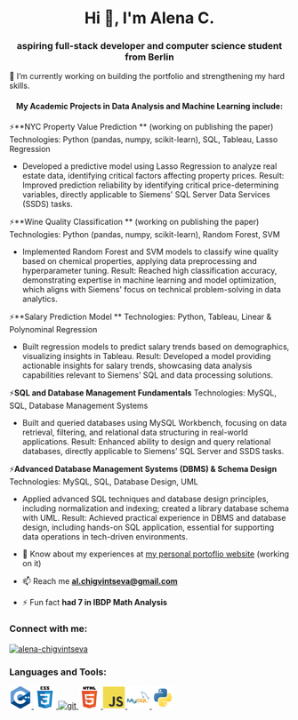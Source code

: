 <h1 align="center">Hi 👋, I'm Alena C.</h1>
<h3 align="center">aspiring full-stack developer and computer science student from Berlin</h3>

🔭 I’m currently working on building the portfolio and strengthening my hard skills. 

<h4 align="center">My Academic Projects in Data Analysis and Machine Learning include:</h4>

⚡**NYC Property Value Prediction	** (working on publishing the paper)
Technologies: Python (pandas, numpy, scikit-learn), SQL, Tableau, Lasso Regression
-	Developed a predictive model using Lasso Regression to analyze real estate data, identifying critical factors affecting property prices.
Result: Improved prediction reliability by identifying critical price-determining variables, directly applicable to Siemens' SQL Server Data Services (SSDS) tasks.

⚡**Wine Quality Classification	** (working on publishing the paper)
Technologies: Python (pandas, numpy, scikit-learn), Random Forest, SVM
-	Implemented Random Forest and SVM models to classify wine quality based on chemical properties, applying data preprocessing and hyperparameter tuning.
Result: Reached high classification accuracy, demonstrating expertise in machine learning and model optimization, which aligns with Siemens' focus on technical problem-solving in data analytics.

⚡**Salary Prediction Model	**
Technologies: Python, Tableau, Linear & Polynominal Regression
-	Built regression models to predict salary trends based on demographics, visualizing insights in Tableau.
Result: Developed a model providing actionable insights for salary trends, showcasing data analysis capabilities relevant to Siemens’ SQL and data processing solutions.

⚡**SQL and Database Management Fundamentals**
Technologies: MySQL, SQL, Database Management Systems
-	Built and queried databases using MySQL Workbench, focusing on data retrieval, filtering, and relational data structuring in real-world applications.
Result: Enhanced ability to design and query relational databases, directly applicable to Siemens’ SQL Server and SSDS tasks.

⚡**Advanced Database Management Systems (DBMS) & Schema Design**
Technologies: MySQL, SQL, Database Design, UML
-	Applied advanced SQL techniques and database design principles, including normalization and indexing; created a library database schema with UML.
Result: Achieved practical experience in DBMS and database design, including hands-on SQL application, essential for supporting data operations in tech-driven environments.

<!-- -  🌱 I’m currently learning **Java, Front-end tools and frameworks, CS for Digital Engineering (with CAD and C++)**

- 👯 I’m looking to collaborate on **open-source and university projects**

- 🤝 I’m looking for help with **improving my skills in full-stack development**

- 💬 Ask me about **ML and Visualization (with Python and Tableau), Predictive Analysis**-->

- 📄 Know about my experiences at [my personal portoflio website](https://github.com/chigvintseva/personal-portfolio-website) (working on it)

- 📫 Reach me **al.chigvintseva@gmail.com**

- ⚡ Fun fact **had 7 in IBDP Math Analysis**

<h3 align="left">Connect with me:</h3>
<p align="left">
<a href="https://linkedin.com/in/alena-chigvintseva" target="blank"><img align="center" src="https://raw.githubusercontent.com/rahuldkjain/github-profile-readme-generator/master/src/images/icons/Social/linked-in-alt.svg" alt="alena-chigvintseva" height="30" width="40" /></a>
</p>

<h3 align="left">Languages and Tools:</h3>
<p align="left"> <a href="https://www.w3schools.com/cpp/" target="_blank" rel="noreferrer"> <img src="https://raw.githubusercontent.com/devicons/devicon/master/icons/cplusplus/cplusplus-original.svg" alt="cplusplus" width="40" height="40"/> </a> <a href="https://www.w3schools.com/css/" target="_blank" rel="noreferrer"> <img src="https://raw.githubusercontent.com/devicons/devicon/master/icons/css3/css3-original-wordmark.svg" alt="css3" width="40" height="40"/> </a> <a href="https://git-scm.com/" target="_blank" rel="noreferrer"> <img src="https://www.vectorlogo.zone/logos/git-scm/git-scm-icon.svg" alt="git" width="40" height="40"/> </a> <a href="https://www.w3.org/html/" target="_blank" rel="noreferrer"> <img src="https://raw.githubusercontent.com/devicons/devicon/master/icons/html5/html5-original-wordmark.svg" alt="html5" width="40" height="40"/> </a> <a href="https://developer.mozilla.org/en-US/docs/Web/JavaScript" target="_blank" rel="noreferrer"> <img src="https://raw.githubusercontent.com/devicons/devicon/master/icons/javascript/javascript-original.svg" alt="javascript" width="40" height="40"/> </a> <a href="https://www.mysql.com/" target="_blank" rel="noreferrer"> <img src="https://raw.githubusercontent.com/devicons/devicon/master/icons/mysql/mysql-original-wordmark.svg" alt="mysql" width="40" height="40"/> </a> <a href="https://www.python.org" target="_blank" rel="noreferrer"> <img src="https://raw.githubusercontent.com/devicons/devicon/master/icons/python/python-original.svg" alt="python" width="40" height="40"/> </a> </p>
